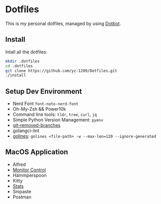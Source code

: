 # Dotfiles

This is my personal dotfiles, managed by using [Dotbot](https://github.com/anishathalye/dotbot#getting-started).

## Install

Intall all the dotfiles:

```bash
mkdir .dotfiles
cd .dotfiles
git clone https://github.com/yz-1209/Dotfiles.git
./install
```

## Setup Dev Environment

- Nerd Font `font-noto-nerd-font`
- Oh-My-Zsh && Power10k
- Command line tools: `tldr`, `tree`, `curl`, `jq`
- Simple Python Version Management: `pyenv`
- [git-removed-branches](https://www.npmjs.com/package/git-removed-branches)
- golangci-lint
- [golines](https://github.com/segmentio/golines): `golines <file-path> -w --max-len=120 --ignore-generated`

## MacOS Application
- Alfred
- [Monitor Control](https://github.com/MonitorControl/MonitorControl)
- Hammperspoon
- Kitty
- [Stats](https://github.com/exelban/stats)
- Snipaste
- Postman
